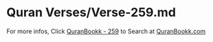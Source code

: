 # Quran Verses/Verse-259.md 

For more infos, Click [QuranBookk - 259](https://www.quranbookk.com/quran/search?q=259) to Search at [QuranBookk.com](http://quranbookk.com/)